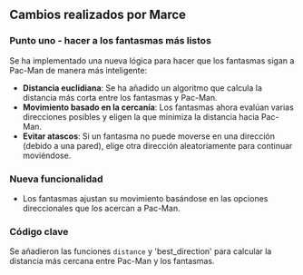 ## Cambios realizados por Marce

### Punto uno - hacer a los fantasmas más listos
Se ha implementado una nueva lógica para hacer que los fantasmas sigan a Pac-Man de manera más inteligente:
- **Distancia euclidiana**: Se ha añadido un algoritmo que calcula la distancia más corta entre los fantasmas y Pac-Man. 
- **Movimiento basado en la cercanía**: Los fantasmas ahora evalúan varias direcciones posibles y eligen la que minimiza la distancia hacia Pac-Man.
- **Evitar atascos**: Si un fantasma no puede moverse en una dirección (debido a una pared), elige otra dirección aleatoriamente para continuar moviéndose.

### Nueva funcionalidad
- Los fantasmas ajustan su movimiento basándose en las opciones direccionales que los acercan a Pac-Man.

### Código clave
Se añadieron las funciones `distance` y 'best_direction' para calcular la distancia más cercana entre Pac-Man y los fantasmas.
